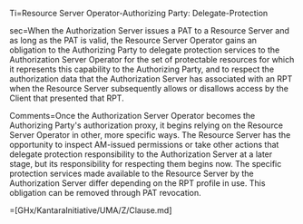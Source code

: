 Ti=Resource Server Operator-Authorizing Party: Delegate-Protection

sec=When the Authorization Server issues a PAT to a Resource Server and as long as the PAT is valid, the Resource Server Operator gains an obligation to the Authorizing Party to delegate protection services to the Authorization Server Operator for the set of protectable resources for which it represents this capability to the Authorizing Party, and to respect the authorization data that the Authorization Server has associated with an RPT when the Resource Server subsequently allows or disallows access by the Client that presented that RPT.

Comments=Once the Authorization Server Operator becomes the Authorizing Party's authorization proxy, it begins relying on the Resource Server Operator in other, more specific ways. The Resource Server has the opportunity to inspect AM-issued permissions or take other actions that delegate protection responsibility to the Authorization Server at a later stage, but its responsibility for respecting them begins now. The specific protection services made available to the Resource Server by the Authorization Server differ depending on the RPT profile in use. This obligation can be removed through PAT revocation.

=[GHx/KantaraInitiative/UMA/Z/Clause.md]

